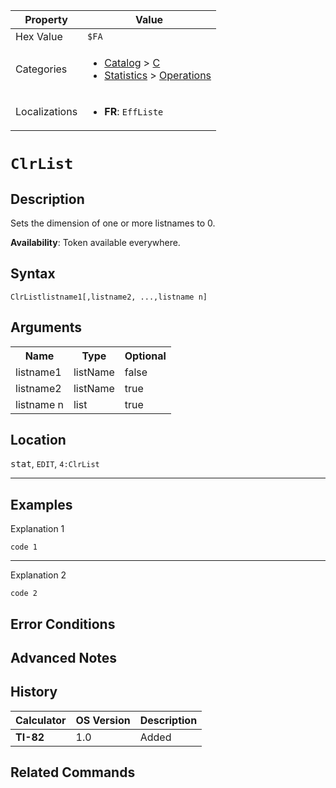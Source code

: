 | Property      | Value |
|---------------|-------|
| Hex Value     | `$FA`|
| Categories    | <ul><li>[Catalog](../categories/Catalog.md) > [C](../categories/Catalog.md#C)</li><li>[Statistics](../categories/Statistics.md) > [Operations](../categories/Statistics.md#Operations)</li></ul> |
| Localizations | <ul><li><b>FR</b>: `EffListe `</li></ul> |

# `ClrList `

## Description
Sets the dimension of one or more listnames to 0.


<b>Availability</b>: Token available everywhere.

## Syntax
`ClrListlistname1[,listname2, ...,listname n]`

## Arguments
<table>
<tr><th>Name</th><th>Type</th><th>Optional</th></tr>

<tr><td>listname1</td><td>listName</td><td>false</td></tr>

<tr><td>listname2</td><td>listName</td><td>true</td></tr>

<tr><td>listname n</td><td>list</td><td>true</td></tr>

</table>

## Location
<kbd>stat</kbd>, `EDIT`, `4:ClrList`
<hr>

## Examples

Explanation 1
```ti-basic
code 1
```
---
Explanation 2
```ti-basic
code 2
```

## Error Conditions


## Advanced Notes


## History
| Calculator | OS Version | Description |
|------------|------------|-------------|
| <b>TI-82</b> | 1.0 | Added

## Related Commands

    